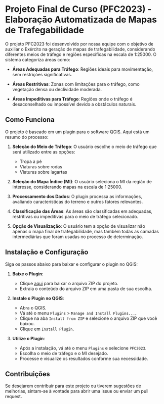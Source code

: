 # Projeto Final de Curso (PFC2023) - Elaboração Automatizada de Mapas de Trafegabilidade

O projeto PFC2023 foi desenvolvido por nossa equipe com o objetivo de auxiliar o Exército na geração de mapas de trafegabilidade, considerando diferentes meios de tráfego e regiões específicas na escala de 1:25000. O sistema categoriza áreas como:

- **Áreas Adequadas para Tráfego**: Regiões ideais para movimentação, sem restrições significativas.
  
- **Áreas Restritivas**: Zonas com limitações para o tráfego, como vegetação densa ou declividade moderada.
  
- **Áreas Impeditivas para Tráfego**: Regiões onde o tráfego é desaconselhado ou impossível devido a obstáculos naturais.

## Como Funciona

O projeto é baseado em um plugin para o software QGIS. Aqui está um resumo do processo:

1. **Seleção do Meio de Tráfego**: O usuário escolhe o meio de tráfego que será utilizado entre as opções:
   - Tropa a pé
   - Viaturas sobre rodas
   - Viaturas sobre lagartas

2. **Seleção do Mapa Índice (MI)**: O usuário seleciona o MI da região de interesse, considerando mapas na escala de 1:25000.

3. **Processamento dos Dados**: O plugin processa as informações, avaliando características do terreno e outros fatores relevantes.

4. **Classificação das Áreas**: As áreas são classificadas em adequadas, restritivas ou impeditivas para o meio de tráfego selecionado.

5. **Opção de Visualização**: O usuário tem a opção de visualizar não apenas o mapa final de trafegabilidade, mas também todas as camadas intermediárias que foram usadas no processo de determinação.

## Instalação e Configuração

Siga os passos abaixo para baixar e configurar o plugin no QGIS:

1. **Baixe o Plugin**: 
   - Clique [aqui](https://github.com/kaiopimentel/PFC2023/archive/main.zip) para baixar o arquivo ZIP do projeto.
   - Extraia o conteúdo do arquivo ZIP em uma pasta de sua escolha.

2. **Instale o Plugin no QGIS**:
   - Abra o QGIS.
   - Vá até o menu `Plugins` > `Manage and Install Plugins...`.
   - Clique na aba `Install from ZIP` e selecione o arquivo ZIP que você baixou.
   - Clique em `Install Plugin`.

3. **Utilize o Plugin**:
   - Após a instalação, vá até o menu `Plugins` e selecione `PFC2023`.
   - Escolha o meio de tráfego e o MI desejado.
   - Processe e visualize os resultados conforme sua necessidade.

## Contribuições

Se desejarem contribuir para este projeto ou tiverem sugestões de melhorias, sintam-se à vontade para abrir uma issue ou enviar um pull request.
